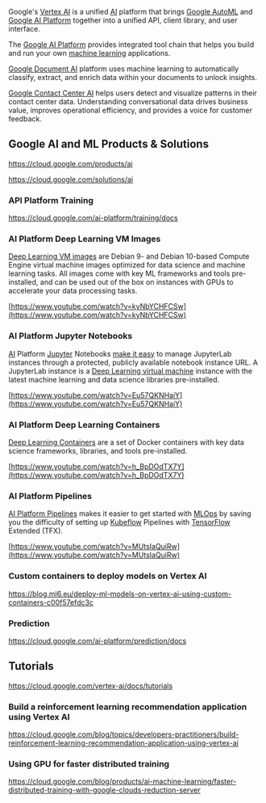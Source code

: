 
Google's [Vertex AI]( https://cloud.google.com/vertex-ai ) is a unified [AI](AI) platform that brings [Google AutoML](AutoML) and [Google AI Platform](https://cloud.google.com/ai-platform/docs) together into a unified API, client library, and user interface. 


The [Google AI Platform](https://cloud.google.com/ai-platform/docs) provides integrated tool chain  that helps you build and run your own [machine learning](Machine-Learning) applications.

[Google Document AI](Document-AI) platform uses machine learning  to automatically classify, extract, and enrich data within your documents to unlock insights. 

[Google Contact Center AI](Contact-Center-AI)  helps users detect and visualize patterns in their contact center data. Understanding conversational data drives business value, improves operational efficiency, and provides a voice for customer feedback.


## Google AI and ML Products & Solutions

https://cloud.google.com/products/ai

https://cloud.google.com/solutions/ai

### API Platform Training

https://cloud.google.com/ai-platform/training/docs


### AI Platform Deep Learning VM Images

[Deep Learning VM images]( https://cloud.google.com/ai-platform/deep-learning-vm/docs ) are Debian 9- and Debian 10-based Compute Engine virtual machine images optimized for data science and machine learning tasks. All images come with key ML frameworks and tools pre-installed, and can be used out of the box on instances with GPUs to accelerate your data processing tasks.



[https://www.youtube.com/watch?v=kyNbYCHFCSw](https://www.youtube.com/watch?v=kyNbYCHFCSw)


### AI Platform Jupyter Notebooks

[AI](AI) Platform [Jupyter](Jupyter) Notebooks [make it easy]( https://cloud.google.com/ai-platform/notebooks/docs  ) to manage JupyterLab instances through a protected, publicly available notebook instance URL. A JupyterLab instance is a [Deep Learning virtual machine](https://cloud.google.com/ai-platform/deep-learning-vm/docs) instance with the latest machine learning and data science libraries pre-installed.



[https://www.youtube.com/watch?v=Eu57QKNHaiY](https://www.youtube.com/watch?v=Eu57QKNHaiY)


### AI Platform Deep Learning Containers


[Deep Learning Containers]( https://cloud.google.com/ai-platform/deep-learning-containers/docs ) are a set of Docker containers with key data science frameworks, libraries, and tools pre-installed.



[https://www.youtube.com/watch?v=h_BpDOdTX7Y](https://www.youtube.com/watch?v=h_BpDOdTX7Y)


### AI Platform Pipelines

[AI Platform Pipelines](https://cloud.google.com/ai-platform/pipelines/docs)  makes it easier to get started with [MLOps](MLOps) by saving you the difficulty of setting up [Kubeflow](Kubeflow) Pipelines with [TensorFlow](Tensorflow) Extended (TFX). 




[https://www.youtube.com/watch?v=MUtsIaQuiRw](https://www.youtube.com/watch?v=MUtsIaQuiRw)

### Custom containers to deploy models on Vertex AI

https://blog.ml6.eu/deploy-ml-models-on-vertex-ai-using-custom-containers-c00f57efdc3c

### Prediction

https://cloud.google.com/ai-platform/prediction/docs

## Tutorials

https://cloud.google.com/vertex-ai/docs/tutorials

### Build a reinforcement learning recommendation application using Vertex AI

https://cloud.google.com/blog/topics/developers-practitioners/build-reinforcement-learning-recommendation-application-using-vertex-ai

### Using GPU for faster distributed training

https://cloud.google.com/blog/products/ai-machine-learning/faster-distributed-training-with-google-clouds-reduction-server